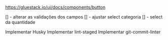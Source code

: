 https://gluestack.io/ui/docs/components/button

[] - alterar as validações dos campos
[] - ajustar select categoria
[] - select da quantidade

Implementar Husky
Implementar lint-staged
Implementar git-commit-linter
